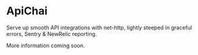 # ApiChai

Serve up smooth API integrations with net-http, lightly steeped in graceful errors, Sentry & NewRelic reporting.

More information coming soon.
